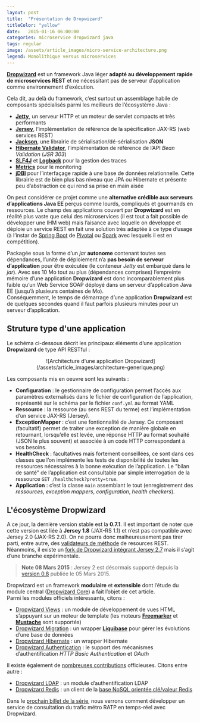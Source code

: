```yaml
---
layout: post
title:  "Présentation de Dropwizard"
titleColor: "yellow"
date:   2015-01-16 06:00:00
categories: microservice dropwizard java
tags: regular
image: /assets/article_images/micro-service-architecture.png
legend: Monolithique versus microservices
---
```

[**Dropwizard**](http://dropwizard.io/) est un framework Java léger **adapté au développement rapide de microservices REST** et ne nécessitant pas de serveur d’application comme environnement d’exécution.

Cela dit, au delà du framework, c’est surtout un assemblage habile de composants spécialisés parmi les meilleurs de l’écosystème Java :

- [**Jetty**](http://eclipse.org/jetty/), un serveur HTTP et un moteur de servlet compacts et très performants
- [**Jersey**](https://jersey.java.net/), l’implémentation de référence de la spécification JAX-RS (web services REST)
- [**Jackson**](https://github.com/FasterXML/jackson), une librairie de sérialisation/dé-sérialisation **JSON**
- [**Hibernate Validator**](http://hibernate.org/validator/), l’implémentation de référence de l’API *Bean Validation* (*JSR 303*)
- [**SLF4J**](http://www.slf4j.org/) et [**Logback**](http://www.slf4j.org/) pour la gestion des traces
- [**Metrics**](https://dropwizard.github.io/metrics/) pour le monitoring
- [**jDBI**](http://www.jdbi.org/) pour l’interfaçage rapide à une base de données relationnelle. Cette librairie est de bien plus bas niveau que JPA ou Hibernate et présente peu d’abstraction ce qui rend sa prise en main aisée

On peut considérer ce projet comme une **alternative crédible aux serveurs d’applications Java EE** perçus comme lourds, compliqués et gourmands en ressources. Le champ des applications couvert par **Dropwizard** est en réalité plus vaste que celui des microservices (il est tout a fait possible de développer une IHM web) mais l’aisance avec laquelle on développe et déploie un service REST en fait une solution très adaptée à ce type d’usage (à l’instar de [Spring Boot](http://projects.spring.io/spring-boot/) de [Pivotal](http://www.pivotal.io/) ou [Spark](http://sparkjava.com/) avec lesquels il est en compétition).

Packagée sous la forme d’un *jar* **autonome** contenant toutes ses dépendances, l’unité de déploiement n’a **pas besoin de serveur d’application** pour être exécutée (le conteneur *Jetty* est embarqué dans le *jar*). Avec ses 10 Mo tout au plus (dépendances comprises) l’empreinte mémoire d’une application **Dropwizard** est donc incomparablement plus faible qu’un Web Service SOAP déployé dans un serveur d’application Java EE (jusqu’à plusieurs centaines de Mo).<br />
Conséquemment, le temps de démarrage d’une application **Dropwizard** est de quelques secondes quand il faut parfois plusieurs minutes pour un serveur d’application.

## Struture type d'une application
Le schéma ci-dessous décrit les principaux éléments d’une application **Dropwizard** de type API RESTful :

<center>![Architecture d'une application Dropwizard](/assets/article_images/architecture-generique.png)</center>

Les composants mis en oeuvre sont les suivants :

- **Configuration** : le gestionnaire de configuration permet l’accès aux paramètres externalisés dans le fichier de configuration de l’application, représenté sur le schéma par le fichier `conf.yml` au format YAML
- **Ressource** : la ressource (au sens REST du terme) est l’implémentation d’un service JAX-RS (Jersey).
- **ExceptionMapper** : c’est une fontionnalité de Jersey. Ce composant (facultatif) permet de traiter une exception de manière globale en retournant, lorsqu’elle est levée, une réponse HTTP au format souhaité (JSON le plus souvent) et associée à un code HTTP correspondant à vos besoins.
- **HealthCheck** : facultatives mais fortement conseillées, ce sont dans ces classes que l’on implémente les tests de disponibilité de toutes les ressources nécessaires à la bonne exécution de l’application. Le "bilan de santé" de l’application est consultable par simple interrogation de la ressource `GET /healthcheck?pretty=true`.
- **Application** : c’est la classe `main` assemblant le tout (enregistrement des *ressources*, *exception mappers*, *configuration*, *health checkers*).

## L'écosystème Dropwizard
A ce jour, la dernière version stable est la **0.7.1**. Il est important de noter que cette version est liée à **Jersey 1.8** (JAX-RS 1.1) et n’est pas compatible avec Jersey 2.0 (JAX-RS 2.0). On ne pourra donc malheureusement pas tirer parti, entre autre, des [validateurs de méthode](https://jersey.java.net/documentation/latest/bean-validation.html#d0e9301) de resources REST.<br />
Néanmoins, il existe un [fork de Dropwizard intégrant Jersey 2.7](https://github.com/saadmufti/dropwizard/tree/jersey-2) mais il s’agit d’une branche expérimentale.

> **Note 08 Mars 2015** : Jersey 2 est désormais supporté depuis la [version 0.8](http://www.dropwizard.io/about/release-notes.html#v0-8-0-mar-5-2015) publiée le 05 Mars 2015.

Dropwizard est un framework **modulaire** et **extensible** dont l’étude du module central ([Dropwizard Core](http://dropwizard.io/manual/core.html)) a fait l’objet de cet article.<br />
Parmi les modules officiels intéressants, citons :

- [Dropwizard Views](http://dropwizard.io/manual/views.html) : un module de développement de vues HTML s’appuyant sur un moteur de template (les moteurs [**Freemarker**](http://freemarker.org/) et [**Mustache**](http://mustache.github.io/) sont supportés)
- [Dropwizard Migration](http://dropwizard.io/manual/migrations.html) : un wrapper [**Liquibase**](http://www.liquibase.org/) pour gérer les évolutions d’une base de données
- [Dropwizard Hibernate](http://dropwizard.io/manual/hibernate.html) : un wrapper Hibernate
- [Dropwizard Authentication](http://dropwizard.io/manual/auth.html) : le support des mécanismes d’authentification *HTTP Basic Authentication* et *OAuth*

Il existe également de [nombreuses contributions](http://modules.dropwizard.io/thirdparty/) officieuses. Citons entre autre :

- [Dropwizard LDAP](https://github.com/yammer/dropwizard-auth-ldap) : un module d’authentification LDAP
- [Dropwizard Redis](https://github.com/benjamin-bader/droptools/tree/master/dropwizard-redis) : un client de la [base NoSQL orientée clé/valeur Redis](http://blog.inovia-conseil.fr/?p=124)

Dans le [prochain billet de la série](/architecture/microservice/dropwizard/2015/01/19/developpement-microservice-dropwizard.html), nous verrons comment développer un service de consultation du trafic métro RATP en temps-réel avec Dropwizard.

[jekyll]:      http://jekyllrb.com
[jekyll-gh]:   https://github.com/jekyll/jekyll
[jekyll-help]: https://github.com/jekyll/jekyll-help
